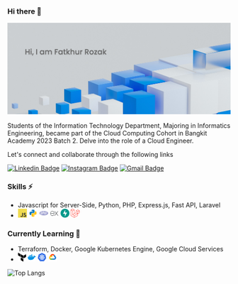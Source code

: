 ### Hi there 👋
![Header image](https://raw.githubusercontent.com/barjakoub/barjakoub/main/assets/gh-cover-p%20(1).png)
<!-- You can create your own header images using Canva, it has a lot of templates. If you do, use the following link https://www.canva.com/join/celeriac-tread-jellyfish -->
Students of the Information Technology Department, Majoring in Informatics Engineering, became part of the Cloud Computing
Cohort in Bangkit Academy 2023 Batch 2. Delve into the role of a Cloud Engineer.

Let's connect and collaborate through the following links

[![Linkedin Badge](https://img.shields.io/badge/-LinkedIn-blue?style=flat-square&logo=Linkedin&logoColor=white&link=https://www.linkedin.com/in/fatkhur-rozak-86b686237/)](https://www.linkedin.com/in/fatkhur-rozak-86b686237/)
[![Instagram Badge](https://img.shields.io/badge/-Instagram-e4405f?style=flat-square&logo=Instagram&logoColor=white&link=https://www.instagram.com/fatkhur.err/)](https://www.instagram.com/fatkhur.err/)
[![Gmail Badge](https://img.shields.io/badge/-Gmail-d14836?style=flat-square&logo=Gmail&logoColor=white&link=mail@fatkhurawe@gmail.com)](mailto:mail@fatkhurawe@gmail.com)

### Skills ⚡
- Javascript for Server-Side, Python, PHP, Express.js, Fast API, Laravel
- <code><img height="20" src="https://raw.githubusercontent.com/github/explore/80688e429a7d4ef2fca1e82350fe8e3517d3494d/topics/javascript/javascript.png"></code>  <code><img height="20" src="https://raw.githubusercontent.com/barjakoub/barjakoub/main/assets/icons8-python-48.png"></code>  <code><img height="20" src="https://raw.githubusercontent.com/barjakoub/barjakoub/main/assets/icons8-php-48.png"></code>  <code><img height="20" src="https://raw.githubusercontent.com/barjakoub/barjakoub/main/assets/icons8-express-js-48.png"></code>  <code><img height="20" src="https://raw.githubusercontent.com/barjakoub/barjakoub/main/assets/fastapi-1.png"></code>  <code><img height="20" src="https://raw.githubusercontent.com/barjakoub/barjakoub/main/assets/laravel-2.png"></code>
### Currently Learning 📖
- Terraform,  Docker, Google Kubernetes Engine, Google Cloud Services
- <code><img height="20" src="https://raw.githubusercontent.com/barjakoub/barjakoub/main/assets/terraform-enterprise.png"></code>  <code><img height="20" src="https://raw.githubusercontent.com/barjakoub/barjakoub/main/assets/docker-4.png"></code>  <code><img height="20" src="https://raw.githubusercontent.com/barjakoub/barjakoub/main/assets/kubernets.png"></code>  <code><img height="20" src="https://raw.githubusercontent.com/barjakoub/barjakoub/main/assets/icons8-google-cloud-48.png"></code>

![Top Langs](https://github-readme-stats.vercel.app/api/top-langs/?username=barjakoub&layout=compact&hide=css,html)
<!--
**barjakoub/barjakoub** is a ✨ _special_ ✨ repository because its `README.md` (this file) appears on your GitHub profile.


Here are some ideas to get you started:

- 🔭 I’m currently working on ...
- 🌱 I’m currently learning ...
- 👯 I’m looking to collaborate on ...
- 🤔 I’m looking for help with ...
- 💬 Ask me about ...
- 📫 How to reach me: ...
- 😄 Pronouns: ...
- ⚡ Fun fact: ...
-->
